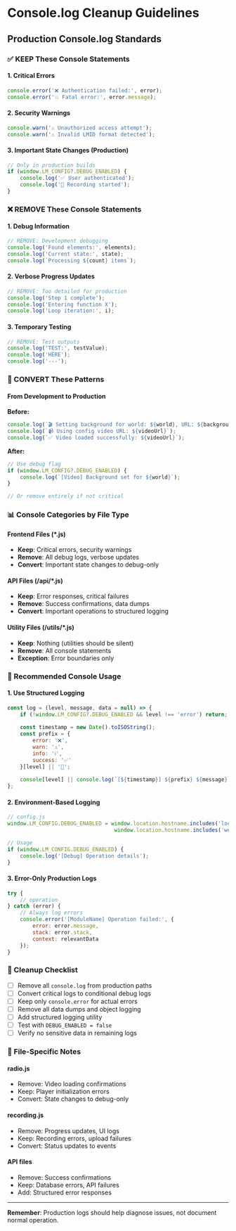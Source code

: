 # Console.log Cleanup Guidelines

## Production Console.log Standards

### ✅ KEEP These Console Statements

#### 1. **Critical Errors**
```javascript
console.error('❌ Authentication failed:', error);
console.error('💥 Fatal error:', error.message);
```

#### 2. **Security Warnings**
```javascript
console.warn('⚠️ Unauthorized access attempt');
console.warn('⚠️ Invalid LMID format detected');
```

#### 3. **Important State Changes** (Production)
```javascript
// Only in production builds
if (window.LM_CONFIG?.DEBUG_ENABLED) {
    console.log('✅ User authenticated');
    console.log('🎯 Recording started');
}
```

### ❌ REMOVE These Console Statements

#### 1. **Debug Information**
```javascript
// REMOVE: Development debugging
console.log('Found elements:', elements);
console.log('Current state:', state);
console.log(`Processing ${count} items`);
```

#### 2. **Verbose Progress Updates**
```javascript
// REMOVE: Too detailed for production
console.log('Step 1 complete');
console.log('Entering function X');
console.log('Loop iteration:', i);
```

#### 3. **Temporary Testing**
```javascript
// REMOVE: Test outputs
console.log('TEST:', testValue);
console.log('HERE'); 
console.log('---');
```

### 🔄 CONVERT These Patterns

#### From Development to Production

**Before:**
```javascript
console.log(`🎬 Setting background for world: ${world}, URL: ${backgroundUrl}`);
console.log(`📹 Using config video URL: ${videoUrl}`);
console.log(`✅ Video loaded successfully: ${videoUrl}`);
```

**After:**
```javascript
// Use debug flag
if (window.LM_CONFIG?.DEBUG_ENABLED) {
    console.log(`[Video] Background set for ${world}`);
}

// Or remove entirely if not critical
```

### 📊 Console Categories by File Type

#### Frontend Files (*.js)
- **Keep**: Critical errors, security warnings
- **Remove**: All debug logs, verbose updates
- **Convert**: Important state changes to debug-only

#### API Files (/api/*.js)
- **Keep**: Error responses, critical failures
- **Remove**: Success confirmations, data dumps
- **Convert**: Important operations to structured logging

#### Utility Files (/utils/*.js)
- **Keep**: Nothing (utilities should be silent)
- **Remove**: All console statements
- **Exception**: Error boundaries only

### 🎯 Recommended Console Usage

#### 1. **Use Structured Logging**
```javascript
const log = (level, message, data = null) => {
    if (!window.LM_CONFIG?.DEBUG_ENABLED && level !== 'error') return;
    
    const timestamp = new Date().toISOString();
    const prefix = {
        error: '❌',
        warn: '⚠️',
        info: 'ℹ️',
        success: '✅'
    }[level] || '📝';
    
    console[level] || console.log(`[${timestamp}] ${prefix} ${message}`, data || '');
};
```

#### 2. **Environment-Based Logging**
```javascript
// config.js
window.LM_CONFIG.DEBUG_ENABLED = window.location.hostname.includes('localhost') || 
                                  window.location.hostname.includes('webflow.io');

// Usage
if (window.LM_CONFIG.DEBUG_ENABLED) {
    console.log('[Debug] Operation details');
}
```

#### 3. **Error-Only Production Logs**
```javascript
try {
    // operation
} catch (error) {
    // Always log errors
    console.error('[ModuleName] Operation failed:', {
        error: error.message,
        stack: error.stack,
        context: relevantData
    });
}
```

### 🚀 Cleanup Checklist

- [ ] Remove all `console.log` from production paths
- [ ] Convert critical logs to conditional debug logs
- [ ] Keep only `console.error` for actual errors
- [ ] Remove all data dumps and object logging
- [ ] Add structured logging utility
- [ ] Test with `DEBUG_ENABLED = false`
- [ ] Verify no sensitive data in remaining logs

### 📝 File-Specific Notes

#### radio.js
- Remove: Video loading confirmations
- Keep: Player initialization errors
- Convert: State changes to debug-only

#### recording.js
- Remove: Progress updates, UI logs
- Keep: Recording errors, upload failures
- Convert: Status updates to events

#### API files
- Remove: Success confirmations
- Keep: Database errors, API failures
- Add: Structured error responses

---

**Remember**: Production logs should help diagnose issues, not document normal operation. 